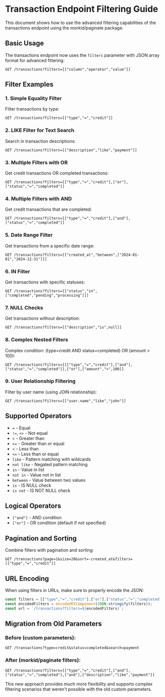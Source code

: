 # Transaction Endpoint Filtering Guide

This document shows how to use the advanced filtering capabilities of the transactions endpoint using the morkid/paginate package.

## Basic Usage

The transactions endpoint now uses the `filters` parameter with JSON array format for advanced filtering:

```
GET /transactions?filters=[["column","operator","value"]]
```

## Filter Examples

### 1. Simple Equality Filter
Filter transactions by type:
```
GET /transactions?filters=[["type","=","credit"]]
```

### 2. LIKE Filter for Text Search
Search in transaction descriptions:
```
GET /transactions?filters=[["description","like","payment"]]
```

### 3. Multiple Filters with OR
Get credit transactions OR completed transactions:
```
GET /transactions?filters=[["type","=","credit"],["or"],["status","=","completed"]]
```

### 4. Multiple Filters with AND
Get credit transactions that are completed:
```
GET /transactions?filters=[["type","=","credit"],["and"],["status","=","completed"]]
```

### 5. Date Range Filter
Get transactions from a specific date range:
```
GET /transactions?filters=[["created_at","between",["2024-01-01","2024-12-31"]]]
```

### 6. IN Filter
Get transactions with specific statuses:
```
GET /transactions?filters=[["status","in",["completed","pending","processing"]]]
```

### 7. NULL Checks
Get transactions without description:
```
GET /transactions?filters=[["description","is",null]]
```

### 8. Complex Nested Filters
Complex condition: (type=credit AND status=completed) OR (amount > 100):
```
GET /transactions?filters=[[["type","=","credit"],["and"],["status","=","completed"]],["or"],["amount",">",100]]
```

### 9. User Relationship Filtering
Filter by user name (using JOIN relationship):
```
GET /transactions?filters=[["user.name","like","john"]]
```

## Supported Operators

- `=` - Equal
- `!=`, `<>` - Not equal
- `>` - Greater than
- `>=` - Greater than or equal
- `<` - Less than
- `<=` - Less than or equal
- `like` - Pattern matching with wildcards
- `not like` - Negated pattern matching
- `in` - Value in list
- `not in` - Value not in list
- `between` - Value between two values
- `is` - IS NULL check
- `is not` - IS NOT NULL check

## Logical Operators

- `["and"]` - AND condition
- `["or"]` - OR condition (default if not specified)

## Pagination and Sorting

Combine filters with pagination and sorting:
```
GET /transactions?page=1&size=20&sort=-created_at&filters=[["type","=","credit"]]
```

## URL Encoding

When using filters in URLs, make sure to properly encode the JSON:
```javascript
const filters = [["type","=","credit"],["or"],["status","=","completed"]];
const encodedFilters = encodeURIComponent(JSON.stringify(filters));
const url = `/transactions?filters=${encodedFilters}`;
```

## Migration from Old Parameters

### Before (custom parameters):
```
GET /transactions?type=credit&status=completed&search=payment
```

### After (morkid/paginate filters):
```
GET /transactions?filters=[["type","=","credit"],["and"],["status","=","completed"],["and"],["description","like","payment"]]
```

This new approach provides much more flexibility and supports complex filtering scenarios that weren't possible with the old custom parameters.